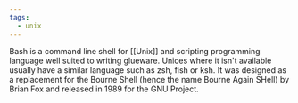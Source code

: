 ```yaml
---
tags:
  - unix
---
```

Bash is a command line shell for [[Unix]] and scripting programming language well suited to writing glueware.  Unices where it isn't available usually have a similar language such as zsh, fish or ksh.  It was designed as a replacement for the Bourne Shell (hence the name Bourne Again SHell) by Brian Fox and released in 1989 for the GNU Project.